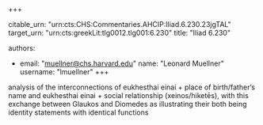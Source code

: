 +++


citable_urn: "urn:cts:CHS:Commentaries.AHCIP:Iliad.6.230.23jgTAL"
target_urn: "urn:cts:greekLit:tlg0012.tlg001:6.230"
title: "Iliad 6.230"

authors:
- email: "muellner@chs.harvard.edu"
  name: "Leonard Muellner"
  username: "lmuellner"
+++

<p>analysis of the interconnections of eukhesthai einai + place of birth/father’s name and eukhesthai einai + social relationship (xeinos/hiketēs), with this exchange between Glaukos and Diomedes as illustrating their both being identity statements with identical functions</p>